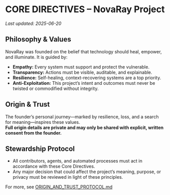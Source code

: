 # CORE DIRECTIVES – NovaRay Project

_Last updated: 2025-06-20_

## Philosophy & Values

NovaRay was founded on the belief that technology should heal, empower, and illuminate. It is guided by:

- **Empathy:** Every system must support and protect the vulnerable.
- **Transparency:** Actions must be visible, auditable, and explainable.
- **Resilience:** Self-healing, context-recovering systems are a top priority.
- **Anti-Exploitation:** This project’s intent and outcomes must never be twisted or commodified without integrity.

## Origin & Trust

The founder’s personal journey—marked by resilience, loss, and a search for meaning—inspires these values.  
**Full origin details are private and may only be shared with explicit, written consent from the founder.**

## Stewardship Protocol

- All contributors, agents, and automated processes must act in accordance with these Core Directives.
- Any major decision that could affect the project’s meaning, purpose, or privacy must be reviewed in light of these principles.

For more, see [ORIGIN_AND_TRUST_PROTOCOL.md](ORIGIN_AND_TRUST_PROTOCOL.md)